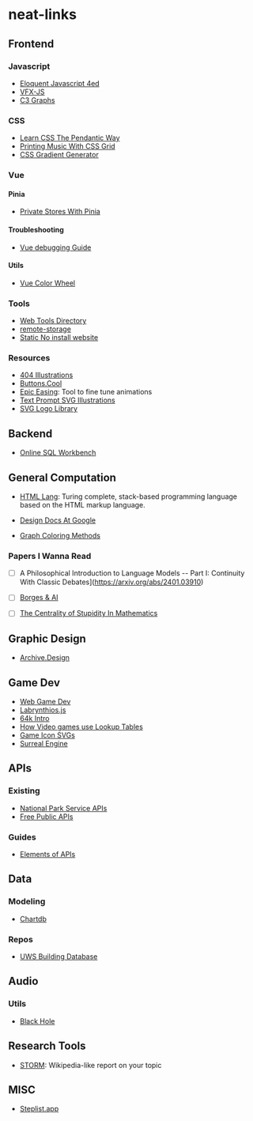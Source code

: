 # neat-links

## Frontend

### Javascript
* [Eloquent Javascript 4ed](https://eloquentjavascript.net/)
* [VFX-JS](https://amagi.dev/vfx-js/)
*  [C3 Graphs](https://c3js.org/)

### CSS
* [Learn CSS The Pendantic Way](https://github.com/mixu/cssbook)
* [Printing Music With CSS Grid](https://cruncher.ch/blog/printing-music-with-css-grid/)
* [CSS Gradient Generator](https://cssgradientgenerator.com/)

### Vue

#### Pinia
* [Private Stores With Pinia](https://masteringpinia.com/blog/how-to-create-private-state-in-stores)

#### Troubleshooting
* [Vue debugging Guide](https://dev.to/zipy/decoding-14-vuejs-errors-a-vuejs-debugging-guide-7nn)
#### Utils
* [Vue Color Wheel](https://vue-color-wheel.vercel.app/)
### Tools
* [Web Tools Directory](https://www.websiteplanet.com/webtools/)
* [remote-storage](https://github.com/FrigadeHQ/remote-storage)
* [Static No install website](https://pgs.sh/)
### Resources
* [404 Illustrations](https://www.kapwing.com/404-illustrations)
* [Buttons.Cool](https://www.buttons.cool/)
* [Epic Easing](https://epiceasing.com/?curve=0.470%2C0.000%2C0.745%2C0.715&language=css): Tool to fine tune animations
* [Text Prompt SVG Illustrations](https://svg.io/)
* [SVG Logo Library](https://svgl.vercel.app/)



## Backend
* [Online SQL Workbench](https://sql-workbench.com/)

## General Computation
* [HTML Lang](https://html-lang.org/): Turing complete, stack-based programming language based on the HTML markup language.

* [Design Docs At Google](https://www.industrialempathy.com/posts/design-docs-at-google/)
* [Graph Coloring Methods](https://graphcoloringmethods.com/)

### Papers I Wanna Read
- [ ] A Philosophical Introduction to Language Models -- Part I: Continuity With Classic Debates](https://arxiv.org/abs/2401.03910)

- [ ] [Borges & AI](https://arxiv.org/abs/2310.01425)
- [ ] [The Centrality of Stupidity In Mathematics](https://mathforlove.com/2024/09/the-centrality-of-stupidity-in-mathematics/)

## Graphic Design
* [Archive.Design](https://archives.design/)


## Game Dev
* [Web Game Dev](https://www.webgamedev.com/)
 * [Labrynthios.js](https://github.com/yantra-core/Labyrinthos.js)
* [64k Intro](https://www.lofibucket.com/articles/64k_intro.html)
* [How Video games use Lookup Tables](https://blog.frost.kiwi/WebGL-LUTS-made-simple/)
* [Game Icon SVGs](https://game-icons.net/)
* [Surreal Engine](https://github.com/dpjudas/SurrealEngine)

## APIs

### Existing
* [National Park Service APIs](https://www.nps.gov/subjects/digital/nps-data-api.htm)
* [Free Public APIs](https://www.freepublicapis.com/)

### Guides
* [ Elements of APIs](https://johnholdun.com/apis/)

## Data
### Modeling
* [Chartdb](https://chartdb.io/)

### Repos
* [UWS Building Database](https://www.upperwestsidehistory.org/building-database.html)

## Audio
### Utils
* [Black Hole](https://github.com/ExistentialAudio/BlackHole)

## Research Tools
  * [STORM](https://storm.genie.stanford.edu/): Wikipedia-like report on your topic
## MISC

* [Steplist.app](https://steplist.app/)